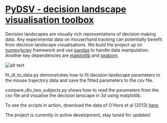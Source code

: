 # [PyDSV - decision landscape visualisation toolbox](http://www.ohoralab.com/)
Decision landscapes are visually rich representations of decision making data. Any experimental data on mouse/hand tracking can potentially benefit from decision landscape visualisations. We build the project up on [numpy](https://sourceforge.net/projects/numpy/)/[scipy](https://github.com/scipy/scipy) framework and use [pandas](https://github.com/pydata/pandas) to handle data manipulation. Another key dependencies are [matplotlib](https://github.com/matplotlib/matplotlib) and [seaborn](https://github.com/mwaskom/seaborn).

![alt text](https://github.com/cherepaha/PyDSV/blob/master/9276_9424.png "Example landscape visualisation")

fit_dl_to_data.py demonstrates how to fit decision landscape parameters to the mouse trajectory data and save the fitted parameters to the csv file. 

compare_dlv_two_subjects.py shows how to read the parameters from the csv file and visualise the decision lanscape in 3d using matplotlib.

To see the scripts in action, download the data of O'Hora et al (2013) [here](http://doi.org/10.17605/OSF.IO/AHPV6).

The project is currently in active development, stay tuned for updates!

